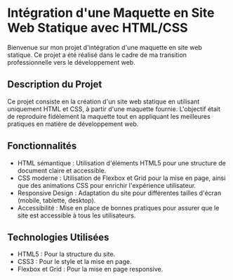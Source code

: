 # Intégration d'une Maquette en Site Web Statique avec HTML/CSS
Bienvenue sur mon projet d'intégration d'une maquette en site web statique. Ce projet a été réalisé dans le cadre de ma transition professionnelle vers le développement web.

## Description du Projet
Ce projet consiste en la création d'un site web statique en utilisant uniquement HTML et CSS, à partir d'une maquette fournie. L'objectif était de reproduire fidèlement la maquette tout en appliquant les meilleures pratiques en matière de développement web.

## Fonctionnalités
* HTML sémantique : Utilisation d'éléments HTML5 pour une structure de document claire et accessible.
* CSS moderne : Utilisation de Flexbox et Grid pour la mise en page, ainsi que des animations CSS pour enrichir l'expérience utilisateur.
* Responsive Design : Adaptation du site pour différentes tailles d'écran (mobile, tablette, desktop).
* Accessibilité : Mise en place de bonnes pratiques pour assurer que le site est accessible à tous les utilisateurs.

## Technologies Utilisées
* HTML5 : Pour la structure du site.
* CSS3 : Pour le style et la mise en page.
* Flexbox et Grid : Pour la mise en page responsive.
